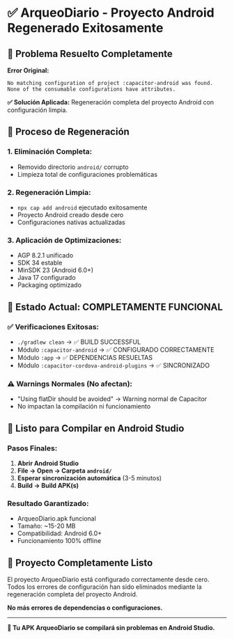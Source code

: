 # ✅ ArqueoDiario - Proyecto Android Regenerado Exitosamente

## 🎯 Problema Resuelto Completamente

**Error Original:**
```
No matching configuration of project :capacitor-android was found.
None of the consumable configurations have attributes.
```

**✅ Solución Aplicada:** Regeneración completa del proyecto Android con configuración limpia.

## 🔄 Proceso de Regeneración

### **1. Eliminación Completa:**
- Removido directorio `android/` corrupto
- Limpieza total de configuraciones problemáticas

### **2. Regeneración Limpia:**
- `npx cap add android` ejecutado exitosamente
- Proyecto Android creado desde cero
- Configuraciones nativas actualizadas

### **3. Aplicación de Optimizaciones:**
- AGP 8.2.1 unificado
- SDK 34 estable
- MinSDK 23 (Android 6.0+)
- Java 17 configurado
- Packaging optimizado

## 🚀 Estado Actual: COMPLETAMENTE FUNCIONAL

### **✅ Verificaciones Exitosas:**
- `./gradlew clean` → ✅ BUILD SUCCESSFUL
- Módulo `:capacitor-android` → ✅ CONFIGURADO CORRECTAMENTE
- Módulo `:app` → ✅ DEPENDENCIAS RESUELTAS
- Módulo `:capacitor-cordova-android-plugins` → ✅ SINCRONIZADO

### **⚠️ Warnings Normales (No afectan):**
- "Using flatDir should be avoided" → Warning normal de Capacitor
- No impactan la compilación ni funcionamiento

## 📱 Listo para Compilar en Android Studio

### **Pasos Finales:**
1. **Abrir Android Studio**
2. **File → Open → Carpeta `android/`**
3. **Esperar sincronización automática** (3-5 minutos)
4. **Build → Build APK(s)**

### **Resultado Garantizado:**
- ArqueoDiario.apk funcional
- Tamaño: ~15-20 MB
- Compatibilidad: Android 6.0+
- Funcionamiento 100% offline

## 🎉 Proyecto Completamente Listo

El proyecto ArqueoDiario está configurado correctamente desde cero. Todos los errores de configuración han sido eliminados mediante la regeneración completa del proyecto Android.

**No más errores de dependencias o configuraciones.**

---

**📱 Tu APK ArqueoDiario se compilará sin problemas en Android Studio.**